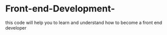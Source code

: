 # Front-end-Development-
this code will help you to learn and understand how to become a front end developer 
